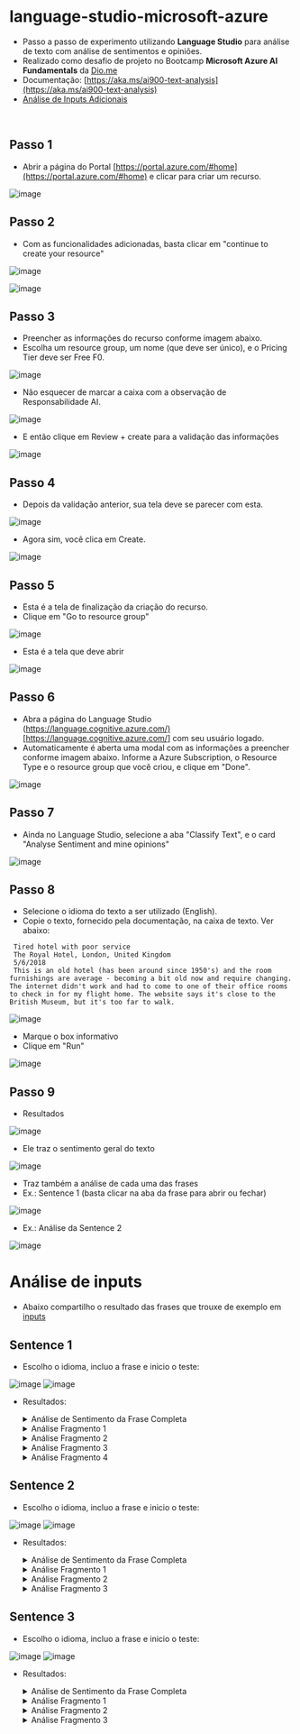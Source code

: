 # language-studio-microsoft-azure

- Passo a passo de experimento utilizando **Language Studio** para análise de texto com análise de sentimentos e opiniões.
- Realizado como desafio de projeto no Bootcamp **Microsoft Azure AI Fundamentals** da [Dio.me](https://dio.me)
- Documentação: [https://aka.ms/ai900-text-analysis](https://aka.ms/ai900-text-analysis)
- [Análise de Inputs Adicionais](#análise-de-inputs)

<br/>

## Passo 1

- Abrir a página do Portal [https://portal.azure.com/#home](https://portal.azure.com/#home) e clicar para criar um recurso.

![image](https://github.com/DiegoLimeiradaSilva/An-lise-de-Sentimentos-com-Language-Studio-no-Azure-AI/blob/main/imagens/303009570-6bc43467-d189-4de9-a81a-f7ab8e0db078.png?raw=truehttps://github.com/giselle-ferreira/language-studio-microsoft-azure/assets/84051263/6bc43467-d189-4de9-a81a-f7ab8e0db07)

## Passo 2

- Com as funcionalidades adicionadas, basta clicar em "continue to create your resource"

![image](https://github.com/DiegoLimeiradaSilva/An-lise-de-Sentimentos-com-Language-Studio-no-Azure-AI/blob/main/imagens/303013292-5bb2b5e1-e5eb-4bc1-9115-dc638ee4966a.png?raw=truehttps://github.com/giselle-ferreira/language-studio-microsoft-azure/assets/84051263/5bb2b5e1-e5eb-4bc1-9115-dc638ee4966)

![image](https://github.com/DiegoLimeiradaSilva/An-lise-de-Sentimentos-com-Language-Studio-no-Azure-AI/blob/main/imagens/03.png?raw=truehttps://github.com/giselle-ferreira/language-studio-microsoft-azure/assets/84051263/2038b430-4fa4-4c58-9b0d-4e58ff7411f)

## Passo 3

- Preencher as informações do recurso conforme imagem abaixo.
- Escolha um resource group, um nome (que deve ser único), e o Pricing Tier deve ser Free F0.

![image](https://github.com/DiegoLimeiradaSilva/An-lise-de-Sentimentos-com-Language-Studio-no-Azure-AI/blob/main/imagens/04.png?raw=truehttps://github.com/giselle-ferreira/language-studio-microsoft-azure/assets/84051263/b58bf3bf-d582-4cdc-a328-ff8cf2153c7)

- Não esquecer de marcar a caixa com a observação de Responsabilidade AI.

![image](https://github.com/DiegoLimeiradaSilva/An-lise-de-Sentimentos-com-Language-Studio-no-Azure-AI/blob/main/imagens/05.png?raw=truehttps://github.com/giselle-ferreira/language-studio-microsoft-azure/assets/84051263/838936e6-eb49-46d1-8e5e-d1ae982dd57)

- E então clique em Review + create para a validação das informações

![image](https://github.com/DiegoLimeiradaSilva/An-lise-de-Sentimentos-com-Language-Studio-no-Azure-AI/blob/main/imagens/06.png?raw=truehttps://github.com/giselle-ferreira/language-studio-microsoft-azure/assets/84051263/7d7c96dc-5421-430b-af34-560663ebb18)

## Passo 4

- Depois da validação anterior, sua tela deve se parecer com esta.

![image](https://github.com/DiegoLimeiradaSilva/An-lise-de-Sentimentos-com-Language-Studio-no-Azure-AI/blob/main/imagens/07.png?raw=truehttps://github.com/giselle-ferreira/language-studio-microsoft-azure/assets/84051263/e16d155a-ebc5-4071-9c9f-8c19ecf4a93)

- Agora sim, você clica em Create.

![image](https://github.com/DiegoLimeiradaSilva/An-lise-de-Sentimentos-com-Language-Studio-no-Azure-AI/blob/main/imagens/08.png?raw=truehttps://github.com/giselle-ferreira/language-studio-microsoft-azure/assets/84051263/d90e8777-f774-4f91-b262-a69138d48ba)

## Passo 5

- Esta é a tela de finalização da criação do recurso.
- Clique em "Go to resource group"

![image](https://github.com/DiegoLimeiradaSilva/An-lise-de-Sentimentos-com-Language-Studio-no-Azure-AI/blob/main/imagens/09.png?raw=truehttps://github.com/giselle-ferreira/language-studio-microsoft-azure/assets/84051263/c1d90271-0365-4ad7-88a9-6f689dfc2c4)

- Esta é a tela que deve abrir

![image](https://github.com/DiegoLimeiradaSilva/An-lise-de-Sentimentos-com-Language-Studio-no-Azure-AI/blob/main/imagens/10.png?raw=truehttps://github.com/giselle-ferreira/language-studio-microsoft-azure/assets/84051263/95c2901b-1f4b-47b2-8a0a-091a407dab5)

## Passo 6

- Abra a página do Language Studio (<https://language.cognitive.azure.com/)[https://language.cognitive.azure.com/>] com seu usuário logado.
- Automaticamente é aberta uma modal com as informações a preencher conforme imagem abaixo. Informe a Azure Subscription, o Resource Type e o resource group que você criou, e clique em "Done".

![image](https://github.com/DiegoLimeiradaSilva/An-lise-de-Sentimentos-com-Language-Studio-no-Azure-AI/blob/main/imagens/11.png?raw=truehttps://github.com/giselle-ferreira/language-studio-microsoft-azure/assets/84051263/2a83e87a-6915-4e15-8d70-e22be36f810)

## Passo 7

- Ainda no Language Studio, selecione a aba "Classify Text", e o card "Analyse Sentiment and mine opinions"

![image](https://github.com/DiegoLimeiradaSilva/An-lise-de-Sentimentos-com-Language-Studio-no-Azure-AI/blob/main/imagens/12.png?raw=truehttps://github.com/giselle-ferreira/language-studio-microsoft-azure/assets/84051263/4538cce7-c0c7-4d0e-b218-cf20fa58637)

## Passo 8

- Selecione o idioma do texto a ser utilizado (English).
- Copie o texto, fornecido pela documentação, na caixa de texto. Ver abaixo:

```
 Tired hotel with poor service
 The Royal Hotel, London, United Kingdom
 5/6/2018
 This is an old hotel (has been around since 1950's) and the room furnishings are average - becoming a bit old now and require changing. The internet didn't work and had to come to one of their office rooms to check in for my flight home. The website says it's close to the British Museum, but it's too far to walk.
```

![image](https://github.com/DiegoLimeiradaSilva/An-lise-de-Sentimentos-com-Language-Studio-no-Azure-AI/blob/main/imagens/13.png?raw=truehttps://github.com/giselle-ferreira/language-studio-microsoft-azure/assets/84051263/b433b007-6ded-4a86-b71f-5f28f624d3b)

- Marque o box informativo
- Clique em "Run"

![image](https://github.com/DiegoLimeiradaSilva/An-lise-de-Sentimentos-com-Language-Studio-no-Azure-AI/blob/main/imagens/14.png?raw=truehttps://github.com/giselle-ferreira/language-studio-microsoft-azure/assets/84051263/04e4719f-40a8-42bc-bfe4-3585e129df8)

## Passo 9

- Resultados

![image](https://github.com/DiegoLimeiradaSilva/An-lise-de-Sentimentos-com-Language-Studio-no-Azure-AI/blob/main/imagens/15.png?raw=truehttps://github.com/giselle-ferreira/language-studio-microsoft-azure/assets/84051263/ce157701-918c-41df-b865-40c2294916c)

- Ele traz o sentimento geral do texto

![image](https://github.com/DiegoLimeiradaSilva/An-lise-de-Sentimentos-com-Language-Studio-no-Azure-AI/blob/main/imagens/16.png?raw=truehttps://github.com/giselle-ferreira/language-studio-microsoft-azure/assets/84051263/89785bcc-f34d-46d6-a0e8-68bf5185244)

- Traz também a análise de cada uma das frases
- Ex.: Sentence 1 (basta clicar na aba da frase para abrir ou fechar)

![image](https://github.com/DiegoLimeiradaSilva/An-lise-de-Sentimentos-com-Language-Studio-no-Azure-AI/blob/main/imagens/17.png?raw=truehttps://github.com/giselle-ferreira/language-studio-microsoft-azure/assets/84051263/e84ca617-1666-46c6-8d38-1acc393c7da)

- Ex.: Análise da Sentence 2

![image](https://github.com/DiegoLimeiradaSilva/An-lise-de-Sentimentos-com-Language-Studio-no-Azure-AI/blob/main/imagens/18.png?raw=truehttps://github.com/giselle-ferreira/language-studio-microsoft-azure/assets/84051263/6f4c0832-7914-4488-a051-badc791c9921)

##

# Análise de inputs

- Abaixo compartilho o resultado das frases que trouxe de exemplo em [inputs](https://github.com/giselle-ferreira/language-studio-microsoft-azure/blob/main/inputs/sentences.txt)

## Sentence 1

- Escolho o idioma, incluo a frase e inicio o teste:

![image](https://github.com/DiegoLimeiradaSilva/An-lise-de-Sentimentos-com-Language-Studio-no-Azure-AI/blob/main/imagens/19.png?raw=truehttps://github.com/giselle-ferreira/language-studio-microsoft-azure/assets/84051263/36fe823d-8096-49ff-9180-f2e2ae0674d)
![image](https://github.com/DiegoLimeiradaSilva/An-lise-de-Sentimentos-com-Language-Studio-no-Azure-AI/blob/main/imagens/20.png?raw=truehttps://github.com/giselle-ferreira/language-studio-microsoft-azure/assets/84051263/93544242-8fef-4467-9cf2-9143fe6140f3)

- Resultados:

  <details>
   <summary>Análise de Sentimento da Frase Completa</summary>

  ![image](https://github.com/giselle-ferreira/language-studio-microsoft-azure/assets/84051263/80f72209-863f-49eb-88ab-418ec338cfe9)

  </details>

  <details>
   <summary>Análise Fragmento 1</summary>

  ![image](https://github.com/giselle-ferreira/language-studio-microsoft-azure/assets/84051263/af4a21b3-4590-4ffe-97e7-1e8a9e9d2142)

  </details>

  <details>
   <summary>Análise Fragmento 2</summary>

  ![image](https://github.com/giselle-ferreira/language-studio-microsoft-azure/assets/84051263/c18d6596-5354-4af0-b521-4919d59e2d51)

  </details>

  <details>
   <summary>Análise Fragmento 3</summary>

  ![image](https://github.com/giselle-ferreira/language-studio-microsoft-azure/assets/84051263/3eefad6a-d6a5-48bb-96d3-93c09a53be3e)

  </details>

  <details>
   <summary>Análise Fragmento 4</summary>

  ![image](https://github.com/giselle-ferreira/language-studio-microsoft-azure/assets/84051263/5300a216-aad8-413f-8e55-473dcbca0c31)

  </details>

## Sentence 2

- Escolho o idioma, incluo a frase e inicio o teste:

![image](https://github.com/DiegoLimeiradaSilva/An-lise-de-Sentimentos-com-Language-Studio-no-Azure-AI/blob/main/imagens/21.png?raw=truehttps://github.com/giselle-ferreira/language-studio-microsoft-azure/assets/84051263/0a4d2aea-33e9-4273-8016-f1d3c6a7142)
![image](https://github.com/DiegoLimeiradaSilva/An-lise-de-Sentimentos-com-Language-Studio-no-Azure-AI/blob/main/imagens/20.png?raw=truehttps://github.com/giselle-ferreira/language-studio-microsoft-azure/assets/84051263/93544242-8fef-4467-9cf2-9143fe6140f3)

- Resultados:

  <details>
   <summary>Análise de Sentimento da Frase Completa</summary>

  ![image](https://github.com/giselle-ferreira/language-studio-microsoft-azure/assets/84051263/262e5723-d750-4a63-9bf3-c7809bff6c7c)

  </details>

  <details>
   <summary>Análise Fragmento 1</summary>

  ![image](https://github.com/giselle-ferreira/language-studio-microsoft-azure/assets/84051263/456b01ec-d16e-464b-9c40-e428bf0624c5)

  </details>

  <details>
   <summary>Análise Fragmento 2</summary>

  ![image](https://github.com/giselle-ferreira/language-studio-microsoft-azure/assets/84051263/6f028c9b-ccad-4380-9ebf-1b2bf78b1624)

  </details>

  <details>
   <summary>Análise Fragmento 3</summary>

  ![image](https://github.com/giselle-ferreira/language-studio-microsoft-azure/assets/84051263/e79e856e-91e2-46bf-9657-1ccb23bd306c)

  </details>

## Sentence 3

- Escolho o idioma, incluo a frase e inicio o teste:

![image](https://github.com/DiegoLimeiradaSilva/An-lise-de-Sentimentos-com-Language-Studio-no-Azure-AI/blob/main/imagens/23.png?raw=truehttps://github.com/giselle-ferreira/language-studio-microsoft-azure/assets/84051263/eb11d136-0c71-468d-89b8-ce8cc00405e)
![image](https://github.com/DiegoLimeiradaSilva/An-lise-de-Sentimentos-com-Language-Studio-no-Azure-AI/blob/main/imagens/20.png?raw=truehttps://github.com/giselle-ferreira/language-studio-microsoft-azure/assets/84051263/93544242-8fef-4467-9cf2-9143fe6140f)

- Resultados:

  <details>
   <summary>Análise de Sentimento da Frase Completa</summary>

  ![image](https://github.com/giselle-ferreira/language-studio-microsoft-azure/assets/84051263/1191db56-c5b1-4f6b-af99-947f94e90f45)

  </details>

  <details>
   <summary>Análise Fragmento 1</summary>

  ![image](https://github.com/giselle-ferreira/language-studio-microsoft-azure/assets/84051263/c095bd4e-d675-4ed4-ab9b-7f171daac016)

  </details>

  <details>
   <summary>Análise Fragmento 2</summary>

  ![image](https://github.com/giselle-ferreira/language-studio-microsoft-azure/assets/84051263/103dee01-90ed-41cd-a29d-e7a304f57be7)

  </details>

  <details>
   <summary>Análise Fragmento 3</summary>

  ![image](https://github.com/giselle-ferreira/language-studio-microsoft-azure/assets/84051263/a48fb6d7-52f1-499f-89ff-efa37b755e7c)

  </details>
</a>

</p>
</div>
